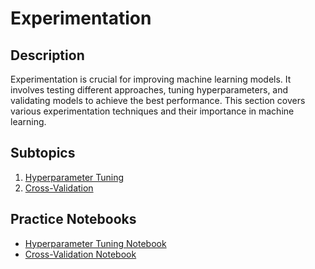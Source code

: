 # Experimentation

## Description
Experimentation is crucial for improving machine learning models. It involves testing different approaches, tuning hyperparameters, and validating models to achieve the best performance. This section covers various experimentation techniques and their importance in machine learning.

## Subtopics
1. [Hyperparameter Tuning](01_hyperparameter_tuning.md)
2. [Cross-Validation](02_cross_validation.md)

## Practice Notebooks
- [Hyperparameter Tuning Notebook](01_hyperparameter_tuning.ipynb)
- [Cross-Validation Notebook](02_cross_validation.ipynb)
